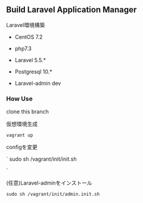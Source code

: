 ## Build Laravel Application Manager
Laravel環境構築
* CentOS 7.2
* php7.3
* Laravel 5.5.*
* Postgresql 10.*

* Laravel-admin dev

### How Use
clone this branch

仮想環境生成

`
vagrant up
`

configを変更

`
sudo sh /vagrant/init/init.sh

`

(任意)Laravel-adminをインストール

`
sudo sh /vagrant/init/admin.init.sh 
`
